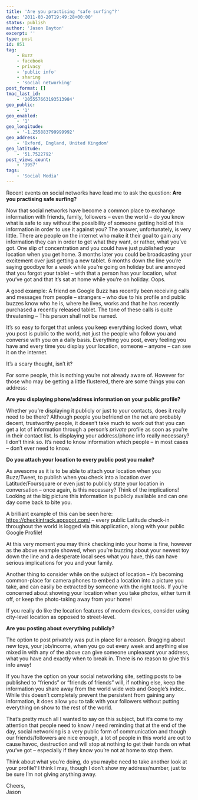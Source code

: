 ```yaml
---
title: 'Are you practising "safe surfing"?'
date: '2011-03-20T19:49:28+00:00'
status: publish
author: 'Jason Bayton'
excerpt: ''
type: post
id: 851
tag:
    - Buzz
    - facebook
    - privacy
    - 'public info'
    - sharing
    - 'social networking'
post_format: []
tmac_last_id:
    - '205557663193513984'
geo_public:
    - '1'
geo_enabled:
    - '1'
geo_longitude:
    - '-1.255883799999992'
geo_address:
    - 'Oxford, England, United Kingdom'
geo_latitude:
    - '51.7522792'
post_views_count:
    - '3957'
tags:
    - 'Social Media'
---
```

Recent events on social networks have lead me to ask the question: **Are you practising safe surfing?**

Now that social networks have become a common place to exchange information with friends, family, followers – even the world – do you know what is safe to say without the possibility of someone getting hold of this information in order to use it against you? The answer, unfortunately, is very little. There are people on the internet who make it their goal to gain any information they can in order to get what they want, or rather, what you’ve got. One slip of concentration and you could have just published your location when you get home. 3 months later you could be broadcasting your excitement over just getting a new tablet. 6 months down the line you’re saying goodbye for a week while you’re going on holiday but are annoyed that you forgot your tablet – with that a person has your location, what you’ve got and that it’s sat at home while you’re on holiday. Oops.

A good example: A friend on Google Buzz has recently been receiving calls and messages from people – strangers – who due to his profile and public buzzes know who he is, where he lives, works and that he has recently purchased a recently released tablet. The tone of these calls is quite threatening – This person shall not be named.

It’s so easy to forget that unless you keep everything locked down, what you post is public to the world, not just the people who follow you and converse with you on a daily basis. Everything you post, every feeling you have and every time you display your location, someone – anyone – can see it on the internet.

It’s a scary thought, isn’t it?

For some people, this is nothing you’re not already aware of. However for those who may be getting a little flustered, there are some things you can address:

**Are you displaying phone/address information on your public profile?**

Whether you’re displaying it publicly or just to your contacts, does it really need to be there? Although people you befriend on the net are probably decent, trustworthy people, it doesn’t take much to work out that you can get a lot of information through a person’s *private* profile as soon as you’re in their contact list. Is displaying your address/phone info really necessary? I don’t think so. It’s need to know information which people – in most cases – don’t ever need to know.

**Do you attach your location to every public post you make?**

As awesome as it is to be able to attach your location when you Buzz/Tweet, to publish when you check into a location over Latitude/Foursquare or even just to publicly state your location in conversation – once again, is this necessary? Think of the implications! Looking at the big picture this information is publicly available and can one day come back to bite you.

A brilliant example of this can be seen here: https://checkintrack.appspot.com/ – every public Latitude check-in throughout the world is logged via this application, along with your public Google Profile!

At this very moment you may think checking into your home is fine, however as the above example showed, when you’re buzzing about your newest toy down the line and a desperate local sees what you have, this can have serious implications for you and your family.

Another thing to consider while on the subject of location – it’s becoming common-place for camera phones to embed a location into a picture you take, and can easily be extracted by someone with the right tools. If you’re concerned about showing your location when you take photos, either turn it off, or keep the photo-taking away from your home!

If you really do like the location features of modern devices, consider using city-level location as opposed to street-level.

**Are you posting about everything publicly?**

The option to post privately was put in place for a reason. Bragging about new toys, your job/income, when you go out every week and anything else mixed in with any of the above can give someone unpleasant your address, what you have and exactly when to break in. There is no reason to give this info away!

If you have the option on your social networking site, setting posts to be published to “friends” or “friends of friends” will, if nothing else, keep the information you share away from the world wide web and Google’s index.. While this doesn’t completely prevent the persistent from gaining any information, it does allow you to talk with your followers without putting everything on show to the rest of the world.

That’s pretty much all I wanted to say on this subject, but it’s come to my attention that people need to know / need reminding that at the end of the day, social networking is a very public form of communication and though our friends/followers are nice enough, a lot of people in this world are out to cause havoc, destruction and will stop at nothing to get their hands on what you’ve got – especially if they know you’re not at home to stop them.

Think about what you’re doing, do you maybe need to take another look at your profile? I think I may, though I don’t show my address/number, just to be sure I’m not giving anything away.

Cheers,  
Jason